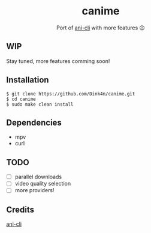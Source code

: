 <div align="center">
  <h1> canime </h1>
  <p> Port of <a href="https://github.com/pystardust/ani-cli">ani-cli</a> with more features 😉</p>
 </div>

## WIP
Stay tuned, more features comming soon!

## Installation
```Console
$ git clone https://github.com/Dink4n/canime.git
$ cd canime
$ sudo make clean install

```

## Dependencies
* mpv
* curl

## TODO
- [ ] parallel downloads
- [ ] video quality selection
- [ ] more providers!

## Credits
[ani-cli](https://github.com/pystardust/ani-cli)
